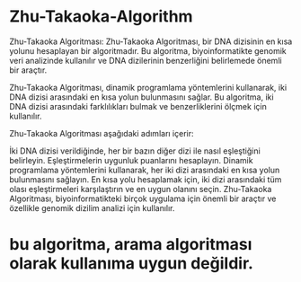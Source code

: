 # Zhu-Takaoka-Algorithm
Zhu-Takaoka Algoritması:
Zhu-Takaoka Algoritması, bir DNA dizisinin en kısa yolunu hesaplayan bir algoritmadır. Bu algoritma, biyoinformatikte genomik veri analizinde kullanılır ve DNA dizilerinin benzerliğini belirlemede önemli bir araçtır.

Zhu-Takaoka Algoritması, dinamik programlama yöntemlerini kullanarak, iki DNA dizisi arasındaki en kısa yolun bulunmasını sağlar. Bu algoritma, iki DNA dizisi arasındaki farklılıkları bulmak ve benzerliklerini ölçmek için kullanılır.

Zhu-Takaoka Algoritması aşağıdaki adımları içerir:

İki DNA dizisi verildiğinde, her bir bazın diğer dizi ile nasıl eşleştiğini belirleyin.
Eşleştirmelerin uygunluk puanlarını hesaplayın.
Dinamik programlama yöntemlerini kullanarak, her iki dizi arasındaki en kısa yolun bulunmasını sağlayın.
En kısa yolu hesaplamak için, iki dizi arasındaki tüm olası eşleştirmeleri karşılaştırın ve en uygun olanını seçin.
Zhu-Takaoka Algoritması, biyoinformatikteki birçok uygulama için önemli bir araçtır ve özellikle genomik dizilim analizi için kullanılır.

# bu algoritma, arama algoritması olarak kullanıma uygun değildir.
